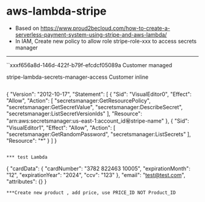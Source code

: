 # aws-lambda-stripe
* Based on https://www.proud2becloud.com/how-to-create-a-serverless-payment-system-using-stripe-and-aws-lambda/
* In IAM, Create new policy to allow role stripe-role-xxx to access secrets manager
***
``xxxf656a8d-146d-422f-b79f-efcdcf05089a	Customer managed	

stripe-lambda-secrets-manager-access	Customer inline	
```
```
{
    "Version": "2012-10-17",
    "Statement": [
        {
            "Sid": "VisualEditor0",
            "Effect": "Allow",
            "Action": [
                "secretsmanager:GetResourcePolicy",
                "secretsmanager:GetSecretValue",
                "secretsmanager:DescribeSecret",
                "secretsmanager:ListSecretVersionIds"
            ],
            "Resource": "arn:aws:secretsmanager:us-east-1:account_id:secret:stripe-name"
        },
        {
            "Sid": "VisualEditor1",
            "Effect": "Allow",
            "Action": [
                "secretsmanager:GetRandomPassword",
                "secretsmanager:ListSecrets"
            ],
            "Resource": "*"
        }
    ]
}
```

*** test Lambda 
```
{
  "cardData": {
    "cardNumber": "3782 822463 10005",
    "expirationMonth": "12",
    "expirationYear": "2024",
    "ccv": "123"
  },
  "email": "test@test.com",
  "attributes": {}
}

```
***Create new product , add price, use PRICE_ID NOT Product_ID
